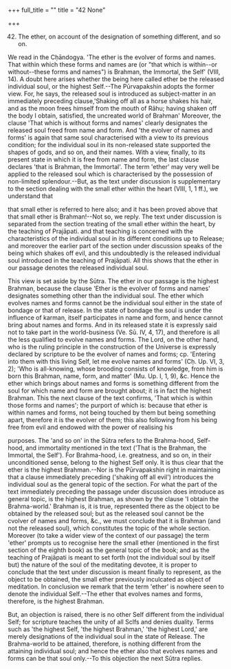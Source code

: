+++
full_title = ""
title = "42 None"

+++


42. The ether, on account of the designation of something different, and so on.

We read in the Cḥāndogya. 'The ether is the evolver of forms and names. That within which these forms and names are (or "that which is within--or without--these forms and names") is Brahman, the Immortal, the Self' (VIII, 14). A doubt here arises whether the being here called ether be the released individual soul, or the highest Self.--The Pūrvapakshin adopts the former view. For, he says, the released soul is introduced as subject-matter in an immediately preceding clause,'Shaking off all as a horse shakes his hair, and as the moon frees himself from the mouth of Rāhu; having shaken off the body I obtain, satisfied, the uncreated world of Brahman' Moreover, the clause 'That which is without forms and names' clearly designates the released soul freed from name and form. And 'the evolver of names and forms' is again that same soul characterised with a view to its previous condition; for the individual soul in its non-released state supported the shapes of gods, and so on, and their names. With a view, finally, to its present state in which it is free from name and form, the last clause declares 'that is Brahman, the Immortal'. The term 'ether' may very well be applied to the released soul which is characterised by the possession of non-limited splendour.--But, as the text under discussion is supplementary to the section dealing with the small ether within the heart (VIII, 1, 1 ff.), we understand that

that small ether is referred to here also; and it has been proved above that that small ether is Brahman!--Not so, we reply. The text under discussion is separated from the section treating of the small ether within the heart, by the teaching of Prajāpati. and that teaching is concerned with the characteristics of the individual soul in its different conditions up to Release; and moreover the earlier part of the section under discussion speaks of the being which shakes off evil, and this undoubtedly is the released individual soul introduced in the teaching of Prajāpati. All this shows that the ether in our passage denotes the released individual soul.

This view is set aside by the Sūtra. The ether in our passage is the highest Brahman, because the clause 'Ether is the evolver of forms and names' designates something other than the individual soul. The ether which evolves names and forms cannot be the individual soul either in the state of bondage or that of release. In the state of bondage the soul is under the influence of karman, itself participates in name and form, and hence cannot bring about names and forms. And in its released state it is expressly said not to take part in the world-business (Ve. Sū. IV, 4, 17), and therefore is all the less qualified to evolve names and forms. The Lord, on the other hand, who is the ruling principle in the construction of the Universe is expressly declared by scripture to be the evolver of names and forms; cp. 'Entering into them with this living Self, let me evolve names and forms' (Cḥ. Up. VI, 3, 2); 'Who is all-knowing, whose brooding consists of knowledge, from him is born this Brahman, name, form, and matter' (Mu. Up. I, 1, 9), &c. Hence the ether which brings about names and forms is something different from the soul for which name and form are brought about; it is in fact the highest Brahman. This the next clause of the text confirms, 'That which is within those forms and names'; the purport of which is: because that ether is within names and forms, not being touched by them but being something apart, therefore it is the evolver of them; this also following from his being free from evil and endowed with the power of realising his

purposes. The 'and so on' in the Sūtra refers to the Brahma-hood, Self-hood, and immortality mentioned in the text ('That is the Brahman, the Immortal, the Self'). For Brahma-hood, i.e. greatness, and so on, in their unconditioned sense, belong to the highest Self only. It is thus clear that the ether is the highest Brahman.--Nor is the Pūrvapakshin right in maintaining that a clause immediately preceding ('shaking off all evil') introduces the individual soul as the general topic of the section. For what the part of the text immediately preceding the passage under discussion does introduce as general topic, is the highest Brahman, as shown by the clause 'I obtain the Brahma-world.' Brahman is, it is true, represented there as the object to be obtained by the released soul; but as the released soul cannot be the cvolver of names and forms, &c., we must conclude that it is Brahman (and not the released soul), which constitutes the topic of the whole section. Moreover (to take a wider view of the context of our passage) the term 'ether' prompts us to recognise here the small ether (mentioned in the first section of the eighth book) as the general topic of the book; and as the teaching of Prajāpati is meant to set forth (not the individual soul by itself but) the nature of the soul of the meditating devotee, it is proper to conclude that the text under discussion is meant finally to represent, as the object to be obtained, the small ether previously inculcated as object of meditation. In conclusion we remark that the term 'ether' is nowhere seen to denote the individual Self.--The ether that evolves names and forms, therefore, is the highest Brahman.

But, an objection is raised, there is no other Self different from the individual Self; for scripture teaches the unity of all Sclfs and denies duality. Terms such as 'the highest Self, 'the highest Brahman,' 'the highest Lord,' are merely designations of the individual soul in the state of Release. The Brahma-world to be attained, therefore, is nothing different from the attaining individual soul; and hence the ether also that evolves names and forms can be that soul only.--To this objection the next Sūtra replies.

